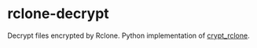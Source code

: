 # rclone-decrypt

Decrypt files encrypted by Rclone. Python implementation of [crypt_rclone](https://github.com/lithium0003/crypt_rclone).
